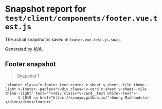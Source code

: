# Snapshot report for `test/client/components/footer.vue.test.js`

The actual snapshot is saved in `footer.vue.test.js.snap`.

Generated by [AVA](https://ava.li).

## Footer snapshot

> Snapshot 1

    `<footer class="v-footer text-center v-sheet v-sheet--tile theme--light v-footer--padless"><div class="v-card v-sheet v-sheet--tile theme--light" text=""><div class="v-card__text white--text">␊
          © 2019 <a href="https://sonnym.github.io/">Sonny Michaud</a></div></div></footer>`
